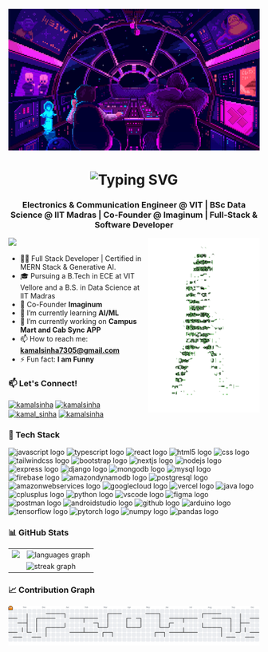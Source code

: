 <p align="center">
  <img src="right_side_image.gif" width="800" alt="Your Name's Cool GIF">
</p>

<h1 align="center">
  <img src="https://readme-typing-svg.herokuapp.com?font=Fira+Code&size=30&pause=1000&color=33FF33&center=true&vCenter=true&width=500&lines=Hi+there,+I'm+Kamal+Sinha;Full-Stack+Developer;Always+Learning+New+Things" alt="Typing SVG" />
</h1>
<h3 align="center">Electronics & Communication Engineer @ VIT | BSc Data Science @ IIT Madras | Co-Founder @ Imaginum | Full-Stack & Software Developer</h3>

<img align="right" alt="Coding" height="350" src="IMAGE_2.gif">


<p align="left"> <img src="https://visitor-badge.laobi.icu/badge?page_id=kamalsinha7305.kamalsinha7305" /> </p>

- 👨‍💻 Full Stack Developer | Certified in MERN Stack & Generative AI.
- 🎓 Pursuing a B.Tech in ECE at VIT Vellore and a B.S. in Data Science at IIT Madras
- 💬 Co-Founder **Imaginum**
- 🌱 I’m currently learning **AI/ML**
- 🔭 I’m currently working on **Campus Mart and Cab Sync APP**
- 📫 How to reach me: **kamalsinha7305@gmail.com**
- ⚡ Fun fact: **I am Funny**

### 📫 Let's Connect!
<p align="left">
  <a href="https://twitter.com/YOUR_USERNAME" target="_blank"><img align="center" src="https://raw.githubusercontent.com/rahuldkjain/github-profile-readme-generator/master/src/images/icons/Social/twitter.svg" alt="kamalsinha" height="30" width="40" /></a>
  <a href="https://linkedin.com/in/YOUR_USERNAME" target="_blank"><img align="center" src="https://raw.githubusercontent.com/rahuldkjain/github-profile-readme-generator/master/src/images/icons/Social/linked-in-alt.svg" alt="kamalsinha" height="30" width="40" /></a>
  <a href="https://www.instagram.com/sinha_7305__/" target="_blank" ><img align="center" src="https://raw.githubusercontent.com/rahuldkjain/github-profile-readme-generator/master/src/images/icons/Social/instagram.svg" alt="kamal_sinha" height="30" width="40" /></a>
  <a href="https://youtube.com/c/YOUR_CHANNEL" target="_blank"><img align="center" src="https://raw.githubusercontent.com/rahuldkjain/github-profile-readme-generator/master/src/images/icons/Social/youtube.svg" alt="kamalsinha" height="30" width="40" /></a>
</p>

### 🚀 Tech Stack
<div align="left">
  <img src="https://cdn.jsdelivr.net/gh/devicons/devicon/icons/javascript/javascript-original.svg" height="40" alt="javascript logo" />
  <img src="https://cdn.jsdelivr.net/gh/devicons/devicon/icons/typescript/typescript-original.svg" height="40" alt="typescript logo" />
  <img src="https://cdn.jsdelivr.net/gh/devicons/devicon/icons/react/react-original.svg" height="40" alt="react logo" />
  <img src="https://cdn.jsdelivr.net/gh/devicons/devicon/icons/html5/html5-original.svg" height="40" alt="html5 logo" />
  <img src="https://cdn.jsdelivr.net/gh/devicons/devicon/icons/css3/css3-original.svg" height="40" alt="css logo" />
  <img src="https://cdn.jsdelivr.net/gh/devicons/devicon/icons/tailwindcss/tailwindcss-original-wordmark.svg" height="40" alt="tailwindcss logo" />
  <img src="https://cdn.jsdelivr.net/gh/devicons/devicon/icons/bootstrap/bootstrap-original.svg" height="40" alt="bootstrap logo" />
  <img src="https://cdn.jsdelivr.net/gh/devicons/devicon/icons/nextjs/nextjs-original.svg" height="40" alt="nextjs logo" />
  <img src="https://skillicons.dev/icons?i=nodejs" height="40" alt="nodejs logo" />
  <img src="https://skillicons.dev/icons?i=express" height="40" alt="express logo" />
  <img src="https://skillicons.dev/icons?i=django" height="40" alt="django logo" />
  <img src="https://cdn.jsdelivr.net/gh/devicons/devicon/icons/mongodb/mongodb-original.svg" height="40" alt="mongodb logo" />
  <img src="https://skillicons.dev/icons?i=mysql" height="40" alt="mysql logo" />
  <img src="https://cdn.jsdelivr.net/gh/devicons/devicon/icons/firebase/firebase-plain.svg" height="40" alt="firebase logo" />
  <img src="https://skillicons.dev/icons?i=dynamodb" height="40" alt="amazondynamodb logo" />
  <img src="https://skillicons.dev/icons?i=postgres" height="40" alt="postgresql logo" />
  <img src="https://skillicons.dev/icons?i=aws" height="40" alt="amazonwebservices logo" />
  <img src="https://cdn.jsdelivr.net/gh/devicons/devicon/icons/googlecloud/googlecloud-original.svg" height="40" alt="googlecloud logo" />
  <img src="https://skillicons.dev/icons?i=vercel" height="40" alt="vercel logo" />
  <img src="https://skillicons.dev/icons?i=java" height="40" alt="java logo" />
  <img src="https://skillicons.dev/icons?i=cpp" height="40" alt="cplusplus logo" />
  <img src="https://skillicons.dev/icons?i=py" height="40" alt="python logo" />
  <img src="https://skillicons.dev/icons?i=vscode" height="40" alt="vscode logo" />
  <img src="https://cdn.jsdelivr.net/gh/devicons/devicon/icons/figma/figma-original.svg" height="40" alt="figma logo" />
  <img src="https://skillicons.dev/icons?i=postman" height="40" alt="postman logo" />
  <img src="https://cdn.simpleicons.org/androidstudio/3DDC84" height="40" alt="androidstudio logo" />
  <img src="https://skillicons.dev/icons?i=github" height="40" alt="github logo" />
  <img src="https://skillicons.dev/icons?i=arduino" height="40" alt="arduino logo" />
  <img src="https://cdn.jsdelivr.net/gh/devicons/devicon/icons/tensorflow/tensorflow-original.svg" height="40" alt="tensorflow logo" />
  <img src="https://cdn.jsdelivr.net/gh/devicons/devicon/icons/pytorch/pytorch-original.svg" height="40" alt="pytorch logo" />
  <img src="https://cdn.jsdelivr.net/gh/devicons/devicon/icons/numpy/numpy-original.svg" height="40" alt="numpy logo" />
  <img src="https://cdn.jsdelivr.net/gh/devicons/devicon/icons/pandas/pandas-original.svg" height="40" alt="pandas logo" />
</div>

### 📊 GitHub Stats
<table>
  <tr>
    <td><img src="https://github-readme-stats.vercel.app/api?username=kamalsinha7305&hide_title=false&hide_rank=false&show_icons=true&include_all_commits=true&count_private=true&disable_animations=false&theme=dracula&locale=en&hide_border=false&order=1" /></td>
    <td><img src="https://github-readme-stats.vercel.app/api/top-langs?username=kamalsinha7305&locale=en&hide_title=false&layout=compact&card_width=320&langs_count=5&theme=dracula&hide_border=false" height="250" alt="languages graph" /></td>
  </tr>
  <tr>
    <td colspan="2" align="center">
      <img src="https://streak-stats.demolab.com?user=kamalsinha7305&locale=en&mode=daily&theme=dracula&hide_border=false&border_radius=5" alt="streak graph" />
    </td>
  </tr>
</table>



### 📈 Contribution Graph
<picture>
  <source media="(prefers-color-scheme: dark)" srcset="https://raw.githubusercontent.com/kamalsinha7305/kamalsinha7305/output/pacman-contribution-graph-dark.svg">
  <source media="(prefers-color-scheme: light)" srcset="https://raw.githubusercontent.com/kamalsinha7305/kamalsinha7305/output/pacman-contribution-graph.svg">
  <img alt="pacman contribution graph" src="https://raw.githubusercontent.com/kamalsinha7305/kamalsinha7305/output/pacman-contribution-graph.svg">
</picture>





